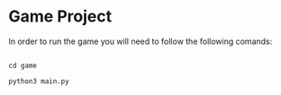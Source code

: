 # Game Project 

In order to run the game you will need to follow the following comands:

```

cd game

python3 main.py

```